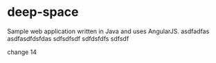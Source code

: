 # deep-space
Sample web application written in Java and uses AngularJS.
asdfadfas
asdfasdfdsfdas
sdfsdfsdf
sdfdsfdfs
sdfsdf

change 14
